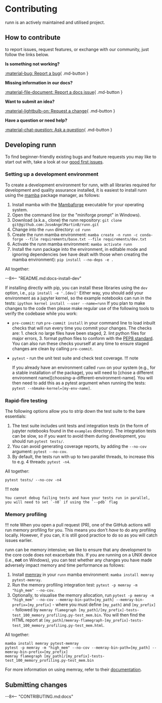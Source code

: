 # Contributing

runn is an actively maintained and utilised project.

## How to contribute

to report issues, request features, or exchange with our community, just follow the links below.

__Is something not working?__

[:material-bug: Report a bug](https://github.com/JoseAngelMartinB/runn/issues/new?template=BUG-REPORT.yml "Report a bug in runn by creating an issue and a reproduction"){ .md-button }

__Missing information in our docs?__

[:material-file-document: Report a docs issue](https://github.com/JoseAngelMartinB/runn/issues/new?template=DOCS.yml "Report missing information or potential inconsistencies in our documentation"){ .md-button }

__Want to submit an idea?__

[:material-lightbulb-on: Request a change](https://github.com/JoseAngelMartinB/runn/issues/new?template=FEATURE-REQUEST.yml "Propose a change or feature request or suggest an improvement"){ .md-button }

__Have a question or need help?__

[:material-chat-question: Ask a question](https://github.com/JoseAngelMartinB/runn/discussions "Ask questions on our discussion board and get in touch with our community"){ .md-button }

## Developing runn

To find beginner-friendly existing bugs and feature requests you may like to start out with, take a look at our [good first issues](https://github.com/JoseAngelMartinB/runn/contribute).

### Setting up a development environment

To create a development environment for runn, with all libraries required for development and quality assurance installed, it is easiest to install runn using the [mamba](https://mamba.readthedocs.io/en/latest/index.html) package manager, as follows:

1. Install mamba with the [Mambaforge](https://github.com/conda-forge/miniforge#mambaforge) executable for your operating system.
2. Open the command line (or the "miniforge prompt" in Windows).
3. Download (a.k.a., clone) the runn repository: `git clone git@github.com:JoseAngelMartinB/runn.git`
4. Change into the `runn` directory: `cd runn`
5. Create the runn mamba environment: `mamba create -n runn -c conda-forge --file requirements/base.txt --file requirements/dev.txt`
6. Activate the runn mamba environment: `mamba activate runn`
7. Install the runn package into the environment, in editable mode and ignoring dependencies (we have dealt with those when creating the mamba environment): `pip install --no-deps -e .`

All together:

--8<-- "README.md:docs-install-dev"

If installing directly with pip, you can install these libraries using the `dev` option, i.e., `pip install -e '.[dev]'`
Either way, you should add your environment as a jupyter kernel, so the example notebooks can run in the tests: `ipython kernel install --user --name=runn`
If you plan to make changes to the code then please make regular use of the following tools to verify the codebase while you work:

- `pre-commit`: run `pre-commit install` in your command line to load inbuilt checks that will run every time you commit your changes.
The checks are: 1. check no large files have been staged, 2. lint python files for major errors, 3. format python files to conform with the [PEP8 standard](https://peps.python.org/pep-0008/).
You can also run these checks yourself at any time to ensure staged changes are clean by calling `pre-commit`.
- `pytest` - run the unit test suite and check test coverage.
!!! note

    If you already have an environment called `runn` on your system (e.g., for a stable installation of the package), you will need to [chose a different environment name][choosing-a-different-environment-name].
    You will then need to add this as a pytest argument when running the tests: `pytest --nbmake-kernel=[my-env-name]`.
### Rapid-fire testing
The following options allow you to strip down the test suite to the bare essentials:
1. The test suite includes unit tests and integration tests (in the form of jupyter notebooks found in the `examples` directory).
The integration tests can be slow, so if you want to avoid them during development, you should run `pytest tests/`.
2. You can avoid generating coverage reports, by adding the `--no-cov` argument: `pytest --no-cov`.
3. By default, the tests run with up to two parallel threads, to increase this to e.g. 4 threads: `pytest -n4`.

All together:

``` shell
pytest tests/ --no-cov -n4
```

!!! note

    You cannot debug failing tests and have your tests run in parallel, you will need to set `-n0` if using the `--pdb` flag

### Memory profiling

!!! note
    When you open a pull request (PR), one of the GitHub actions will run memory profiling for you.
    This means you don't *have* to do any profiling locally.
    However, if you can, it is still good practice to do so as you will catch issues earlier.

runn can be memory intensive; we like to ensure that any development to the core code does not exacerbate this.
If you are running on a UNIX device (i.e., **not** on Windows), you can test whether any changes you have made adversely impact memory and time performance as follows:

1. Install [memray](https://bloomberg.github.io/memray/index.html) in your `runn` mamba environment: `mamba install memray pytest-memray`.
2. Run the memory profiling integration test: `pytest -p memray -m "high_mem" --no-cov`.
3. Optionally, to visualise the memory allocation, run `pytest -p memray -m "high_mem" --no-cov --memray-bin-path=[my_path] --memray-bin-prefix=[my_prefix]` - where you must define `[my_path]` and `[my_prefix]` - followed by `memray flamegraph [my_path]/[my_prefix]-tests-test_100_memory_profiling.py-test_mem.bin`.
You will then find the HTML report at `[my_path]/memray-flamegraph-[my_prefix]-tests-test_100_memory_profiling.py-test_mem.html`.

All together:

``` shell
mamba install memray pytest-memray
pytest -p memray -m "high_mem" --no-cov --memray-bin-path=[my_path] --memray-bin-prefix=[my_prefix]
memray flamegraph [my_path]/[my_prefix]-tests-test_100_memory_profiling.py-test_mem.bin
```

For more information on using memray, refer to their [documentation](https://bloomberg.github.io/memray/index.html).

## Submitting changes

--8<-- "CONTRIBUTING.md:docs"